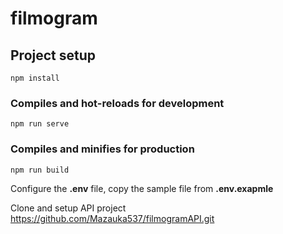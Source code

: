 # filmogram

## Project setup
```
npm install
```

### Compiles and hot-reloads for development
```
npm run serve
```

### Compiles and minifies for production
```
npm run build
```

Configure the __.env__ file, copy the sample file from __.env.exapmle__

Clone and setup API project https://github.com/Mazauka537/filmogramAPI.git

